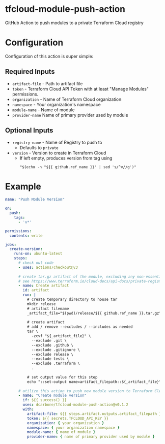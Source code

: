 # tfcloud-module-push-action
GitHub Action to push modules to a private Terraform Cloud registry

# Configuration

Configuration of this action is super simple:

## Required Inputs

* `artifact-file` - Path to artifact file
* `token` - Terraform Cloud API Token with at least "Manage Modules" permissions.
* `organization` - Name of Terraform Cloud organization
* `namespace` - Your organization's namespace
* `module-name` - Name of module
* `provider-name` Name of primary provider used by module
 
## Optional Inputs 

* `registry-name` - Name of Registry to push to
  * Defaults to `private`
* `version` - Version to create in Terraform Cloud
  * If left empty, produces version from tag using
    ```
    "$(echo -n "${{ github.ref_name }}" | sed 's/^v//g')"
    ```

# Example

```yaml
name: "Push Module Version"

on:
  push:
    tags:
      - 'v*'

permissions:
  contents: write

jobs:
  create-version:
    runs-on: ubuntu-latest
    steps:
      # check out code
      - uses: actions/checkout@v3
      
      # create tar.gz artifact of the module, excluding any non-essential file
      # see https://www.terraform.io/cloud-docs/api-docs/private-registry/modules#add-a-module-version-private-module
      - name: Create artifact
        id: artifact
        run: |
          # create temporary directory to house tar
          mkdir release
          # artifact filename
          _artifact_file="$(pwd)/release/${{ github.ref_name }}.tar.gz"
          
          # create artifact
          # add / remove --excludes / --includes as needed
          tar \
            -zcvf "${_artifact_file}" \
            --exclude .git \
            --exclude .github \
            --exclude .gitignore \
            --exclude release \
            --exclude tests \
            --exclude .terraform \
            .
          
          # set output value for this step
          echo "::set-output name=artifact_filepath::${_artifact_file}"
      
      # utilize this action to push new module version to Terraform Cloud
      - name: "Create module version"
        if: ${{ success() }}
        uses: dcarbone/tfcloud-module-push-action@v0.1.2
        with:
          artifact-file: ${{ steps.artifact.outputs.artifact_filepath }}
          token: ${{ secrets.TFCLOUD_API_KEY }}
          organization: { your organization }
          namespace: { your organization namespace }
          module-name: { name of module }
          provider-name: { name of primary provider used by module }
```
